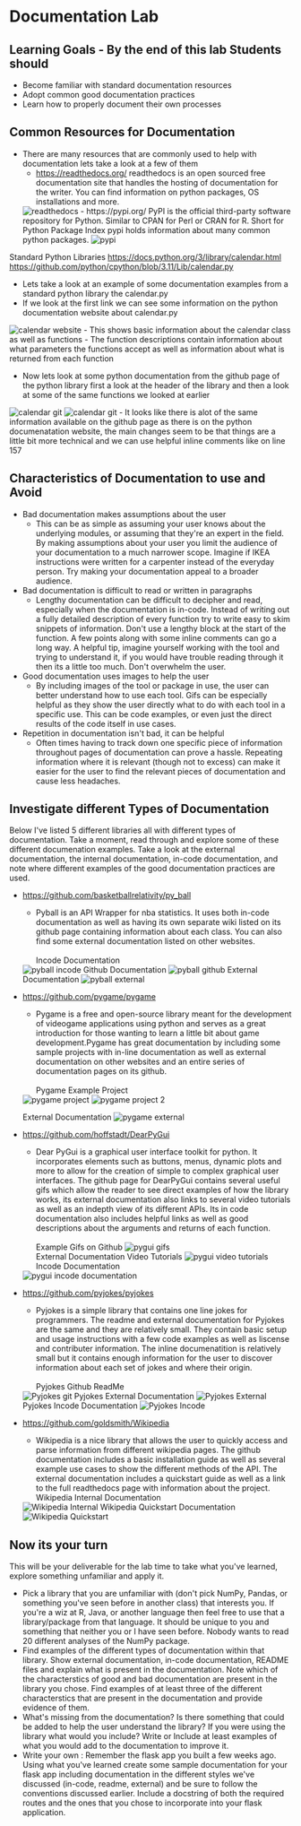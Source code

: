 # Documentation Lab

## Learning Goals - By the end of this lab Students should
- Become familiar with standard documentation resources
- Adopt common good documentation practices
- Learn how to properly document their own processes


## Common Resources for Documentation
- There are many resources that are commonly used to help with documentation lets take a look at a few of them
  - https://readthedocs.org/   readthedocs is an open sourced free documentation site that handles the hosting of documentation for the writer. You can find information on python packages, OS installations and more.
  <img src="images/readthedocs.png" alt="readthedocs" /> 
  - https://pypi.org/ PyPI is the official third-party software repository for Python. Similar to CPAN for Perl or CRAN for R. Short for Python Package Index pypi holds information about many common python packages.
  <img src="images/pypi.png" alt="pypi" />

Standard Python Libraries
https://docs.python.org/3/library/calendar.html 
https://github.com/python/cpython/blob/3.11/Lib/calendar.py

- Lets take a look at an example of some documentation examples from a standard python library the calendar.py
- If we look at the first link we can see some information on the python documentation website about calendar.py
<img src="images/calendarsite.png" alt="calendar website" />
- This shows basic information about the calendar class as well as functions
- The function descriptions contain information about what parameters the functions accept as well as information about what is returned from each function


- Now lets look at some python documentation from the github page of the python library first a look at the header of the library and then a look at some of the same functions we looked at earlier
<img src="images/calendargit.png" alt="calendar git" />
<img src="images/calendargit2.png" alt="calendar git" />
- It looks like there is alot of the same information available on the github page as there is on the python documenatation website, the main changes seem to be that things are a little bit more technical and we can use helpful inline comments like on line 157


## Characteristics of Documentation to use and Avoid
- Bad documentation makes assumptions about the user
  - This can be as simple as assuming your user knows about the underlying modules, or assuming that they're an expert in the field. By making assumptions about your user you limit the audience of your documentation to a much narrower scope. Imagine if IKEA instructions were written for a carpenter instead of the everyday person. Try making your documentation appeal to a broader audience.
- Bad documentation is difficult to read or written in paragraphs
  - Lengthy documentation can be difficult to decipher and read, especially when the documentation is in-code. Instead of writing out a fully detailed description of every function try to write easy to skim snippets of information. Don't use a lengthy block at the start of the function. A few points along with some inline comments can go a long way. A helpful tip, imagine yourself working with the tool and trying to understand it, if you would have trouble reading through it then its a little too much. Don't overwhelm the user.
- Good documentation uses images to help the user
  - By including images of the tool or package in use, the user can better understand how to use each  tool. Gifs can be especially helpful as they show the user directly what to do with each tool in a specific use. This can be code examples, or even just the direct results of the code itself in use cases.
- Repetition in documentation isn't bad, it can be helpful
  - Often times having to track down one specific piece of information throughout pages of documentation can prove a hassle. Repeating information where it is relevant (though not to excess) can make it easier for the user to find the relevant pieces of documentation and cause less headaches.



## Investigate different Types of Documentation

Below I've listed 5 different libraries all with different types of documentation. Take a moment, read through and explore some of these different documenation examples. Take a look at the external documentation, the internal documentation, in-code documentation, and note where different examples of the good documentation practices are used.

- https://github.com/basketballrelativity/py_ball 
  - Pyball is an API Wrapper for nba statistics. It uses both in-code documentation as well as having its own separate wiki listed on its github page containing information about each class. You can also find some external documentation listed on other websites. </br> </br>
  Incode Documentation
  <img src="images/pyballincode.png" alt="pyball incode" />
  Github Documentation
  <img src="images/pyballgithub.png" alt="pyball github" />
  External Documentation
  <img src="images/pyballexternal.png" alt="pyball external" />
- https://github.com/pygame/pygame
  - Pygame is a free and open-source library meant for the development of videogame applications using python and serves as a great introduction for those wanting to learn a little bit about game development.Pygame has great documentation by including some sample projects with in-line documentation as well as external documentation on other websites and an entire series of documentation pages on its github. </br> </br>
  Pygame Example Project
  <img src="images/pygameproject.png" alt="pygame project" />
  <img src="images/pygameproject2.png" alt="pygame project 2" />

  External Documentation
  <img src="images/pygameexternal.png" alt="pygame external" />
- https://github.com/hoffstadt/DearPyGui
  - Dear PyGui is a graphical user interface toolkit for python. It incorporates  elements such as buttons, menus, dynamic plots and more to allow for the creation of simple to complex graphical user interfaces. The github page for DearPyGui contains several useful gifs which allow the reader to see direct examples of how the library works, its external documentation also links to several video tutorials as well as an indepth view of its different APIs. Its in code documentation also includes helpful links as well as good descriptions about the arguments and returns of each function.
  </br> </br>
  Example Gifs on Github
  <img src="images/pyguigifs.png" alt="pygui gifs" /> </br>
  External Documentation Video Tutorials
  <img src="images/pyguivideos.png" alt="pygui video tutorials" /> </br>
  Incode Documentation
  <img src="images/pyguiincode.png" alt="pygui incode documentation" />

- https://github.com/pyjokes/pyjokes 
  - Pyjokes is a simple library that contains one line jokes for programmers. The readme and external documentation for Pyjokes are the same and they are relatively small. They contain basic setup and usage instructions with a few code examples as well as liscense and contributer information. The inline documenatition is relatively small but it contains enough information for the user to discover information about each set of jokes and where their origin.
  </br></br>
  Pyjokes Github ReadMe
  <img src="images/pyjokesgit.png" alt="Pyjokes git" />
  Pyjokes External Documentation
  <img src="images/pyjokesexternal.png" alt="Pyjokes External" />
  Pyjokes Incode Documentation
  <img src="images/pyjokesinternal.png" alt="Pyjokes Incode" />

- https://github.com/goldsmith/Wikipedia
  - Wikipedia is a nice library that allows the user to quickly access and parse information from different wikipedia pages. The github documentation includes a basic installation guide as well as several example use cases to show the different methods of the API. The external documentation includes a quickstart guide as well as a link to the full readthedocs page with information about the project.
  Wikipedia Internal Documentation
  <img src="images/wikipediainternal.png" alt="Wikipedia Internal" />
  Wikipedia Quickstart Documentation
  <img src="images/wikipediaquickstart.png" alt="Wikipedia Quickstart" />

## Now its your turn
This will be your deliverable for the lab time to take what you've learned, explore something unfamiliar and apply it. 

- Pick a library that you are unfamiliar with (don't pick NumPy, Pandas, or something you've seen before in another class) that interests you. If you're a wiz at R, Java, or another language then feel free to use that a library/package from that language. It should be unique to you and something that neither you or I have seen before. Nobody wants to read 20 different analyses of the NumPy package.
- Find examples of the different types of documentation within that library. Show external documentation, in-code documentation, README files and explain what is present in the documentation. Note which of the characterstics of good and bad documentation are present in the library you chose. Find examples of at least three of the different characterstics that are present in the documentation and provide evidence of them.
- What's missing from the documentation? Is there something that could be added to help the user understand the library? If you were using the library what would you include? Write or Include at least examples of what you would add to the documentation to improve it.
- Write your own : Remember the flask app you built a few weeks ago. Using what you've learned create some sample documentation for your flask app including documentation in the different styles we've discussed (in-code, readme, external) and be sure to follow the conventions discussed earlier. Include a docstring of both the required routes and the ones that you chose to incorporate into your flask application.
